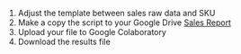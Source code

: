 1. Adjust the template between sales raw data and SKU
2. Make a copy the script to your Google Drive [Sales Report](https://colab.research.google.com/drive/1AtVvT0af-VlrxdxtPxPp1KJrIuZ44xj8?usp=sharing)
3. Upload your file to Google Colaboratory
4. Download the results file
